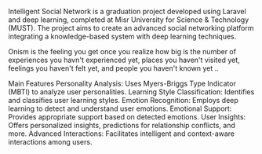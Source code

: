 Intelligent Social Network is a graduation project developed using Laravel and deep learning, completed at Misr University for Science & Technology (MUST). The project aims to create an advanced social networking platform integrating a knowledge-based system with deep learning techniques.

Onism is the feeling you get once you realize how big is the number of experiences you havn't experienced yet, places you haven't visited yet, feelings you haven't felt yet, and people you haven't known yet ..

Main Features
Personality Analysis: Uses Myers-Briggs Type Indicator (MBTI) to analyze user personalities.
Learning Style Classification: Identifies and classifies user learning styles.
Emotion Recognition: Employs deep learning to detect and understand user emotions.
Emotional Support: Provides appropriate support based on detected emotions.
User Insights: Offers personalized insights, predictions for relationship conflicts, and more.
Advanced Interactions: Facilitates intelligent and context-aware interactions among users.
